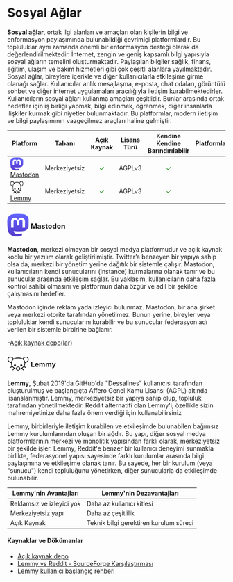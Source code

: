 <!-- NOTLAR 
 - Tablo eklemeyi unutmayın 
 - Uygun görseller eklemeyi unutmayın.
 - İçerik kuralları ve ekleme yapmak sayfalarını ziyaret edebilirsiniz -->

# Sosyal Ağlar

**Sosyal ağlar**, ortak ilgi alanları ve amaçları olan kişilerin bilgi ve enformasyon paylaşımında bulunabildiği çevrimiçi platformlardır. Bu topluluklar aynı zamanda önemli bir enformasyon desteği olarak da değerlendirilmektedir.
İnternet, zengin ve geniş kapsamlı bilgi yapısıyla sosyal ağların temelini oluşturmaktadır. Paylaşılan bilgiler sağlık, finans, eğitim, ulaşım ve bakım hizmetleri gibi çok çeşitli alanlara yayılmaktadır.
Sosyal ağlar, bireylere içerikle ve diğer kullanıcılarla etkileşime girme olanağı sağlar. Kullanıcılar anlık mesajlaşma, e-posta, chat odaları, görüntülü sohbet ve diğer internet uygulamaları aracılığıyla iletişim kurabilmektedirler.
Kullanıcıların sosyal ağları kullanma amaçları çeşitlidir. Bunlar arasında ortak hedefler için iş birliği yapmak, bilgi edinmek, öğrenmek, diğer insanlarla ilişkiler kurmak gibi niyetler bulunmaktadır.
Bu platformlar, modern iletişim ve bilgi paylaşımının vazgeçilmez araçları haline gelmiştir.

| Platform | Tabanı             | Açık Kaynak | Lisans Türü | Kendine Kendine Barındırılabilir | Platformlar           |
|----------|:------------------:|:-----------:|:-----------:|:--------------------------------:|:---------------------:|
| <img src="docs/images/mastodon-icon.svg" alt="Mastodon" style="width: 30px; height: 30px; vertical-align: middle; display: inline-block;"> <span style="vertical-align: middle; display: inline-block;"> [Mastodon](https://joinmastodon.org/) </span> | Merkeziyetsiz | <span style="color: green;">✓</span> | AGPLv3      | <span style="color: green;">✓</span> | <i class="fa-solid fa-globe"></i> <i class="fa-brands fa-android"></i> <i class="fa-brands fa-app-store-ios"></i> |
| <img src="docs/images/lemmy_icon.png" alt="Lemmy" style="width: 30px; height: 30px; vertical-align: middle; display: inline-block;"> <span style="vertical-align: middle; display: inline-block;"> [Lemmy](https://join-lemmy.org/) </span>  | Merkeziyetsiz | <span style="color: green;">✓</span> | AGPLv3      | <span style="color: green;">✓</span> | <i class="fa-solid fa-globe"></i> <i class="fa-brands fa-android"></i> <i class="fa-brands fa-app-store-ios"></i> |

### <span style="display: inline-block; vertical-align: middle;"><img src="docs/images/mastodon-icon.svg" alt="Mastodon" style="width: 50px; height: auto;"> </span> <span style="display: inline-block; vertical-align: middle;"> Mastodon

**Mastodon**, merkezi olmayan bir sosyal medya platformudur ve açık kaynak kodlu bir yazılım olarak geliştirilmiştir. Twitter’a benzeyen bir yapıya sahip olsa da, merkezi bir yönetim yerine dağıtık bir sistemle çalışır. Mastodon, kullanıcıların kendi sunucularını (instance) kurmalarına olanak tanır ve bu sunucular arasında etkileşim sağlar. Bu yaklaşım, kullanıcıların daha fazla kontrol sahibi olmasını ve platformun daha özgür ve adil bir şekilde çalışmasını hedefler.

Mastodon içinde reklam yada izleyici bulunmaz. Mastodon, bir ana şirket veya merkezi otorite tarafından yönetilmez. Bunun yerine, bireyler veya topluluklar kendi sunucularını kurabilir ve bu sunucular federasyon adı verilen bir sistemle birbirine bağlanır.


-[Açık kaynak depo(lar)](https://github.com/mastodon)

### <span style="display: inline-block; vertical-align: middle;"><img src="docs/images/lemmy_icon.png" alt="Lemmy" style="width: 50px; height: auto;"> </span> <span style="display: inline-block; vertical-align: middle;"> Lemmy

**Lemmy**, Şubat 2019'da GitHub'da "Dessalines" kullanıcısı tarafından oluşturulmuş ve başlangıçta Affero Genel Kamu Lisansı (AGPL) altında lisanslanmıştır. Lemmy, merkeziyetsiz bir yapıya sahip olup, topluluk tarafından yönetilmektedir. Reddit alternatifi olan Lemmy'i, özellikle sizin mahremiyetinize daha fazla önem verdiği için kullanabilirsiniz

Lemmy, birbirleriyle iletişim kurabilen ve etkileşimde bulunabilen bağımsız Lemmy kurulumlarından oluşan bir ağdır. Bu yapı, diğer sosyal medya platformlarının merkezi ve monolitik yapısından farklı olarak, merkeziyetsiz bir şekilde işler. Lemmy, Reddit'e benzer bir kullanıcı deneyimi sunmakla birlikte, federasyonel yapısı sayesinde farklı kurulumlar arasında bilgi paylaşımına ve etkileşime olanak tanır. Bu sayede, her bir kurulum (veya "sunucu") kendi topluluğunu yönetirken, diğer sunucularla da etkileşimde bulunabilir. 

| **Lemmy'nin Avantajları**            | **Lemmy'nin Dezavantajları**  |
|----------------------------------|----------------------------------|
| Reklamsız ve izleyici yok               | Daha az kullanıcı kitlesi    |
| Merkeziyetsiz yapı              | Daha az çeşitlilik               |
| Açık Kaynak                     | Teknik bilgi gerektiren kurulum süreci |

#### Kaynaklar ve Dökümanlar
- [Açık kaynak depo](https://github.com/LemmyNet/lemmy)
- [Lemmy vs Reddit - SourceForge Karşılaştırması](https://sourceforge.net/software/compare/Lemmy-vs-Reddit/)
- [Lemmy kullanıcı başlangıç rehberi](https://join-lemmy.org/docs/users/01-getting-started.html)

